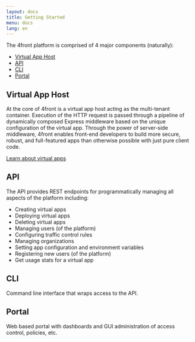 ```yaml
---
layout: docs
title: Getting Started
menu: docs
lang: en
---
```


The 4front platform is comprised of 4 major components (naturally):

* [Virtual App Host](https://github.com/4front/apphost)
* [API](/docs/api)
* [CLI](/docs/cli)
* [Portal](/docs/portal)

## Virtual App Host
At the core of 4front is a virtual app host acting as the multi-tenant container. Execution of the HTTP request is passed through a pipeline of dynamically composed Express middleware based on the unique configuration of the virtual app. Through the power of server-side middleware, 4front enables front-end developers to build more secure, robust, and full-featured apps than otherwise possible with just pure client code.

[Learn about virtual apps](/docs/virtual-apps.html)

## API
The API provides REST endpoints for programmatically managing all aspects of the platform including:

* Creating virtual apps
* Deploying virtual apps
* Deleting virtual apps
* Managing users (of the platform)
* Configuring traffic control rules
* Managing organizations
* Setting app configuration and environment variables
* Registering new users (of the platform)
* Get usage stats for a virtual app

## CLI

Command line interface that wraps access to the API.

## Portal

Web based portal with dashboards and GUI administration of access control, policies, etc.
